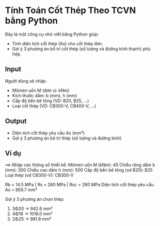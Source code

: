 # Tính Toán Cốt Thép Theo TCVN bằng Python

Đây là một công cụ nhỏ viết bằng Python giúp:
- Tính diện tích cốt thép (As) cho cốt thép đơn.
- Gợi ý 3 phương án bố trí cốt thép (số lượng và đường kính thanh) phù hợp.


## Input

Người dùng sẽ nhập:
- Mômen uốn M (đơn vị: kNm)
- Kích thước dầm: b (mm), h (mm)
- Cấp độ bền bê tông (VD: B20, B25, ...)
- Loại cốt thép (VD: CB300-V, CB400-V, ...)

## Output

- Diện tích cốt thép yêu cầu As (mm²)
- Gợi ý 3 phương án bố trí thép (số lượng và đường kính)


## Ví dụ
==> Nhập các thông số thiết kế:
Mômen uốn M (kNm): 45
Chiều rộng dầm b (mm): 300
Chiều cao dầm h (mm): 500
Cấp độ bền bê tông (vd B20): B25
Loại thép (vd CB300-V): CB300-V

Rb = 14.5 MPa | Rs = 260 MPa | Rsc = 260 MPa
Diện tích cốt thép yêu cầu As = 859.7 mm²

Gợi ý 3 phương án chọn thép:
1. 3Φ20 → 942.6 mm²
2. 4Φ18 → 1018.0 mm²
3. 2Φ25 → 981.8 mm²
